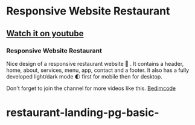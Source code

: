 # Responsive Website Restaurant
## [Watch it on youtube](https://youtu.be/5RIFrZEjURA)
### Responsive Website Restaurant
Nice design of a responsive restaurant website 🥗 . It contains a header, home, about, services, menu, app, contact and a footer. It also has a fully developed light/dark mode 🌓 first for mobile then for desktop.

Don't forget to join the channel for more videos like this.
[Bedimcode](https://www.youtube.com/c/Bedimcode)
# restaurant-landing-pg-basic-
